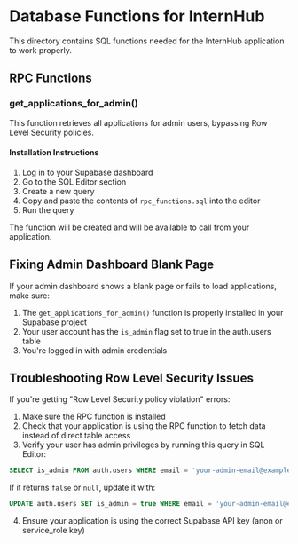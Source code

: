 # Database Functions for InternHub

This directory contains SQL functions needed for the InternHub application to work properly.

## RPC Functions

### get_applications_for_admin()

This function retrieves all applications for admin users, bypassing Row Level Security policies.

#### Installation Instructions

1. Log in to your Supabase dashboard
2. Go to the SQL Editor section
3. Create a new query
4. Copy and paste the contents of `rpc_functions.sql` into the editor
5. Run the query

The function will be created and will be available to call from your application.

## Fixing Admin Dashboard Blank Page

If your admin dashboard shows a blank page or fails to load applications, make sure:

1. The `get_applications_for_admin()` function is properly installed in your Supabase project
2. Your user account has the `is_admin` flag set to true in the auth.users table
3. You're logged in with admin credentials

## Troubleshooting Row Level Security Issues

If you're getting "Row Level Security policy violation" errors:

1. Make sure the RPC function is installed
2. Check that your application is using the RPC function to fetch data instead of direct table access
3. Verify your user has admin privileges by running this query in SQL Editor:

```sql
SELECT is_admin FROM auth.users WHERE email = 'your-admin-email@example.com';
```

If it returns `false` or `null`, update it with:

```sql
UPDATE auth.users SET is_admin = true WHERE email = 'your-admin-email@example.com';
```

4. Ensure your application is using the correct Supabase API key (anon or service_role key) 